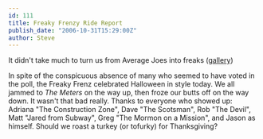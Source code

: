 ```yaml
---
id: 111
title: Freaky Frenzy Ride Report
publish_date: "2006-10-31T15:29:00Z"
author: Steve
---
```

  
It didn't take much to turn us from Average Joes into freaks ([gallery](http://picasaweb.google.com/flagstafffrenzy/FirstFreakyFrenzy))

In spite of the conspicuous absence of many who seemed to have voted in the poll, the Freaky Frenz celebrated Halloween in style today. We all jammed to _The Meters_ on the way up, then froze our butts off on the way down. It wasn't that bad really. Thanks to everyone who showed up: Adriana "The Construction Zone", Dave "The Scotsman", Rob "The Devil", Matt "Jared from Subway", Greg "The Mormon on a Mission", and Jason as himself. Should we roast a turkey (or tofurky) for Thanksgiving?
